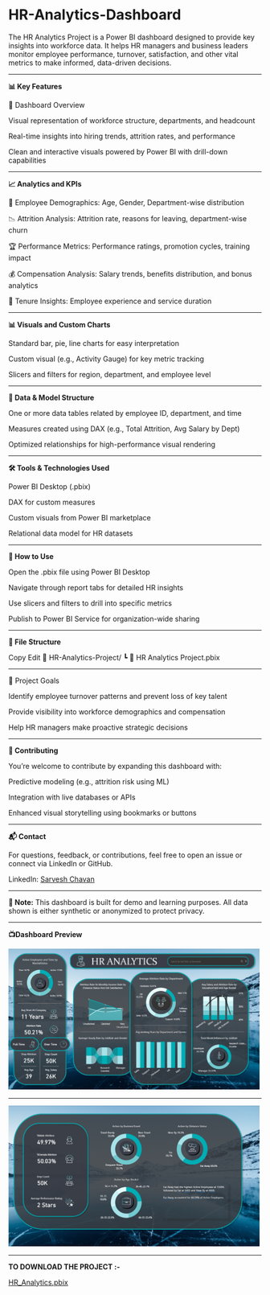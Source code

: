 # HR-Analytics-Dashboard
The HR Analytics Project is a Power BI dashboard designed to provide key insights into workforce data. It helps HR managers and business leaders monitor employee performance, turnover, satisfaction, and other vital metrics to make informed, data-driven decisions.

---

**📊 Key Features**

📌 Dashboard Overview

Visual representation of workforce structure, departments, and headcount

Real-time insights into hiring trends, attrition rates, and performance

Clean and interactive visuals powered by Power BI with drill-down capabilities

---

**📈 Analytics and KPIs**

👤 Employee Demographics: Age, Gender, Department-wise distribution

📉 Attrition Analysis: Attrition rate, reasons for leaving, department-wise churn

🏆 Performance Metrics: Performance ratings, promotion cycles, training impact

💰 Compensation Analysis: Salary trends, benefits distribution, and bonus analytics

📅 Tenure Insights: Employee experience and service duration

---

**📊 Visuals and Custom Charts**

Standard bar, pie, line charts for easy interpretation

Custom visual (e.g., Activity Gauge) for key metric tracking

Slicers and filters for region, department, and employee level

---

**🧩 Data & Model Structure**

One or more data tables related by employee ID, department, and time

Measures created using DAX (e.g., Total Attrition, Avg Salary by Dept)

Optimized relationships for high-performance visual rendering

---

**🛠️ Tools & Technologies Used**

Power BI Desktop (.pbix)

DAX for custom measures

Custom visuals from Power BI marketplace

Relational data model for HR datasets

---

**🚀 How to Use**

Open the .pbix file using Power BI Desktop

Navigate through report tabs for detailed HR insights

Use slicers and filters to drill into specific metrics

Publish to Power BI Service for organization-wide sharing

---

**📁 File Structure**

Copy
Edit
📁 HR-Analytics-Project/
 ┗ 📄 HR Analytics Project.pbix

---

📌 Project Goals

Identify employee turnover patterns and prevent loss of key talent

Provide visibility into workforce demographics and compensation

Help HR managers make proactive strategic decisions

---

**🤝 Contributing**

You’re welcome to contribute by expanding this dashboard with:

Predictive modeling (e.g., attrition risk using ML)

Integration with live databases or APIs

Enhanced visual storytelling using bookmarks or buttons

---

**📬 Contact**

For questions, feedback, or contributions, feel free to open an issue or connect via LinkedIn or GitHub.

LinkedIn: [Sarvesh Chavan](https://linkedin.com/in/sarvesh-chavan)

---

**📝 Note:** This dashboard is built for demo and learning purposes. All data shown is either synthetic or anonymized to protect privacy.

---

**📺Dashboard Preview**

<img src="a1.png" alt="HR Analysis" width="500"/>

---

<img src="a2.png" alt="Tooltip" width="500"/>

---

**TO DOWNLOAD THE PROJECT :-**

[HR_Analytics.pbix](https://drive.google.com/file/d/10OmM2VrQwflnj35imznwzqNYIHx862Ou/view?usp=sharing)
